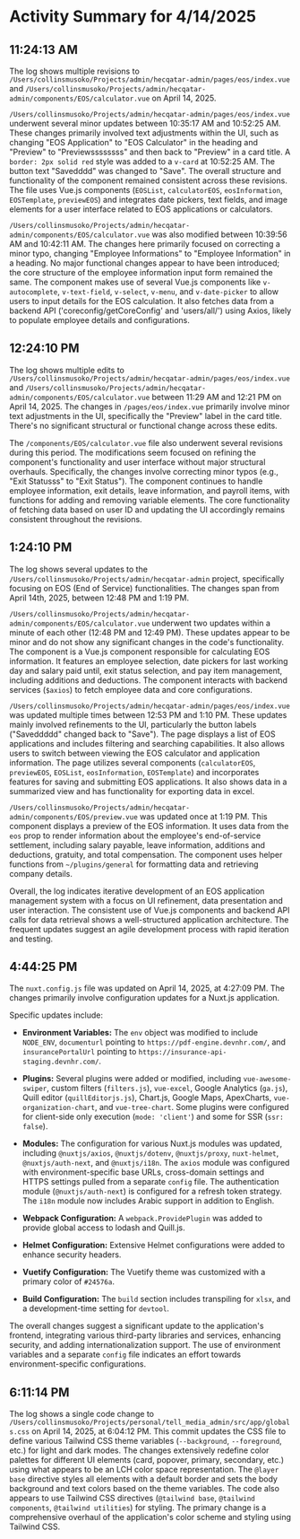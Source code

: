 # Activity Summary for 4/14/2025

## 11:24:13 AM
The log shows multiple revisions to `/Users/collinsmusoko/Projects/admin/hecqatar-admin/pages/eos/index.vue` and `/Users/collinsmusoko/Projects/admin/hecqatar-admin/components/EOS/calculator.vue` on April 14, 2025.

`/Users/collinsmusoko/Projects/admin/hecqatar-admin/pages/eos/index.vue` underwent several minor updates between 10:35:17 AM and 10:52:25 AM.  These changes primarily involved text adjustments within the UI, such as changing "EOS Application" to "EOS Calculator" in the heading and "Preview" to "Previewssssssss" and then back to "Preview" in a card title. A `border: 2px solid red` style was added to a `v-card` at 10:52:25 AM.  The button text "Savedddd" was changed to "Save".  The overall structure and functionality of the component remained consistent across these revisions. The file uses Vue.js components (`EOSList`, `calculatorEOS`, `eosInformation`, `EOSTemplate`, `previewEOS`) and integrates date pickers, text fields, and image elements for a user interface related to EOS applications or calculators.


`/Users/collinsmusoko/Projects/admin/hecqatar-admin/components/EOS/calculator.vue` was also modified between 10:39:56 AM and 10:42:11 AM.  The changes here primarily focused on correcting a minor typo, changing "Employee Informations" to "Employee Information" in a heading.  No major functional changes appear to have been introduced; the core structure of the employee information input form remained the same.  The component makes use of several Vue.js components like `v-autocomplete`, `v-text-field`, `v-select`, `v-menu`, and `v-date-picker` to allow users to input details for the EOS calculation.  It also fetches data from a backend API ('coreconfig/getCoreConfig' and 'users/all/') using Axios, likely to populate employee details and configurations.


## 12:24:10 PM
The log shows multiple edits to `/Users/collinsmusoko/Projects/admin/hecqatar-admin/pages/eos/index.vue` and `/Users/collinsmusoko/Projects/admin/hecqatar-admin/components/EOS/calculator.vue` between 11:29 AM and 12:21 PM on April 14, 2025.  The changes in `/pages/eos/index.vue` primarily involve minor text adjustments in the UI, specifically the "Preview" label in the card title.  There's no significant structural or functional change across these edits.


The `/components/EOS/calculator.vue` file also underwent several revisions during this period. The modifications seem focused on refining the component's functionality and user interface without major structural overhauls.  Specifically, the changes involve correcting minor typos (e.g., "Exit Statusss" to "Exit Status").  The component continues to handle employee information, exit details, leave information, and payroll items, with functions for adding and removing variable elements.  The core functionality of fetching data based on user ID and updating the UI accordingly remains consistent throughout the revisions.


## 1:24:10 PM
The log shows several updates to the `/Users/collinsmusoko/Projects/admin/hecqatar-admin` project, specifically focusing on EOS (End of Service) functionalities.  The changes span from April 14th, 2025, between 12:48 PM and 1:19 PM.

`/Users/collinsmusoko/Projects/admin/hecqatar-admin/components/EOS/calculator.vue` underwent two updates within a minute of each other (12:48 PM and 12:49 PM). These updates appear to be minor and do not show any significant changes in the code's functionality. The component is a Vue.js component responsible for calculating EOS information.  It features an employee selection, date pickers for last working day and salary paid until, exit status selection, and pay item management, including additions and deductions.  The component interacts with backend services (`$axios`) to fetch employee data and core configurations.


`/Users/collinsmusoko/Projects/admin/hecqatar-admin/pages/eos/index.vue` was updated multiple times between 12:53 PM and 1:10 PM. These updates mainly involved refinements to the UI, particularly the button labels ("Saveddddd" changed back to "Save"). The page displays a list of EOS applications and includes filtering and searching capabilities.  It also allows users to switch between viewing the EOS calculator and application information.  The page utilizes several components (`calculatorEOS`, `previewEOS`, `EOSList`, `eosInformation`, `EOSTemplate`) and incorporates features for saving and submitting EOS applications.  It also shows data in a summarized view and has functionality for exporting data in excel.


`/Users/collinsmusoko/Projects/admin/hecqatar-admin/components/EOS/preview.vue` was updated once at 1:19 PM. This component displays a preview of the EOS information.  It uses data from the `eos` prop to render information about the employee's end-of-service settlement, including salary payable, leave information, additions and deductions, gratuity, and total compensation. The component uses helper functions from `~/plugins/general` for formatting data and retrieving company details.


Overall, the log indicates iterative development of an EOS application management system with a focus on UI refinement, data presentation and user interaction. The consistent use of Vue.js components and backend API calls for data retrieval shows a well-structured application architecture.  The frequent updates suggest an agile development process with rapid iteration and testing.


## 4:44:25 PM
The `nuxt.config.js` file was updated on April 14, 2025, at 4:27:09 PM.  The changes primarily involve configuration updates for a Nuxt.js application.

Specific updates include:

* **Environment Variables:** The `env` object was modified to include `NODE_ENV`, `documenturl` pointing to `https://pdf-engine.devnhr.com/`, and `insurancePortalUrl` pointing to `https://insurance-api-staging.devnhr.com/`.

* **Plugins:** Several plugins were added or modified, including `vue-awesome-swiper`, custom filters (`filters.js`), `vue-excel`, Google Analytics (`ga.js`), Quill editor (`quillEditorjs.js`), Chart.js, Google Maps, ApexCharts,  `vue-organization-chart`, and `vue-tree-chart`.  Some plugins were configured for client-side only execution (`mode: 'client'`) and some for SSR (`ssr: false`).

* **Modules:** The configuration for various Nuxt.js modules was updated, including `@nuxtjs/axios`, `@nuxtjs/dotenv`, `@nuxtjs/proxy`, `nuxt-helmet`, `@nuxtjs/auth-next`, and `@nuxtjs/i18n`.  The `axios` module was configured with environment-specific base URLs, cross-domain settings and HTTPS settings pulled from a separate `config` file. The authentication module (`@nuxtjs/auth-next`) is configured for a refresh token strategy.  The `i18n` module now includes Arabic support in addition to English.

* **Webpack Configuration:** A `webpack.ProvidePlugin` was added to provide global access to lodash and Quill.js.

* **Helmet Configuration:** Extensive Helmet configurations were added to enhance security headers.

* **Vuetify Configuration:** The Vuetify theme was customized with a primary color of `#24576a`.

* **Build Configuration:**  The `build` section includes transpiling for `xlsx`, and a development-time setting for `devtool`.


The overall changes suggest a significant update to the application's frontend, integrating various third-party libraries and services, enhancing security,  and adding internationalization support.  The use of environment variables and a separate `config` file indicates an effort towards environment-specific configurations.


## 6:11:14 PM
The log shows a single code change to `/Users/collinsmusoko/Projects/personal/tell_media_admin/src/app/globals.css` on April 14, 2025, at 6:04:12 PM.  This commit updates the CSS file to define various Tailwind CSS theme variables (`--background`, `--foreground`, etc.) for light and dark modes.  The changes extensively redefine color palettes for different UI elements (card, popover, primary, secondary, etc.) using what appears to be an LCH color space representation.  The `@layer base` directive styles all elements with a default border and sets the body background and text colors based on the theme variables.  The code also appears to use Tailwind CSS directives (`@tailwind base`, `@tailwind components`, `@tailwind utilities`) for styling.  The primary change is a comprehensive overhaul of the application's color scheme and styling using Tailwind CSS.
